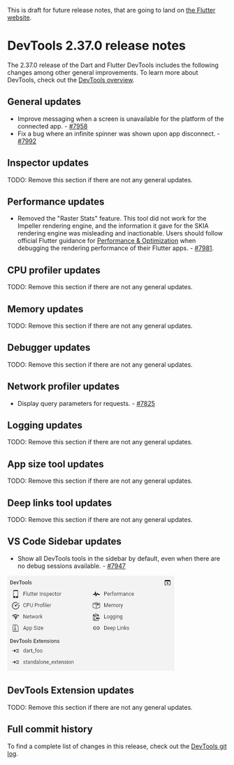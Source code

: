 This is draft for future release notes, that are going to land on
[the Flutter website](https://docs.flutter.dev/tools/devtools/release-notes).

# DevTools 2.37.0 release notes

The 2.37.0 release of the Dart and Flutter DevTools
includes the following changes among other general improvements.
To learn more about DevTools, check out the
[DevTools overview](/tools/devtools/overview).

## General updates

* Improve messaging when a screen is unavailable for the platform of the
connected app. - [#7958](https://github.com/flutter/devtools/pull/7958)
* Fix a bug where an infinite spinner was shown upon app
disconnect. - [#7992](https://github.com/flutter/devtools/pull/7992)

## Inspector updates

TODO: Remove this section if there are not any general updates.

## Performance updates

* Removed the "Raster Stats" feature. This tool did not work for the Impeller rendering
engine, and the information it gave for the SKIA rendering engine was misleading and
inactionable. Users should follow official Flutter guidance for
[Performance & Optimization](https://docs.flutter.dev/perf) when debugging the
rendering performance of their Flutter apps. - [#7981](https://github.com/flutter/devtools/pull/7981).

## CPU profiler updates

TODO: Remove this section if there are not any general updates.

## Memory updates

TODO: Remove this section if there are not any general updates.

## Debugger updates

TODO: Remove this section if there are not any general updates.

## Network profiler updates

* Display query parameters for requests. - [#7825](https://github.com/flutter/devtools/pull/7825)

## Logging updates

TODO: Remove this section if there are not any general updates.

## App size tool updates

TODO: Remove this section if there are not any general updates.

## Deep links tool updates

TODO: Remove this section if there are not any general updates.

## VS Code Sidebar updates

* Show all DevTools tools in the sidebar by default, even when there are no
debug sessions available. - [#7947](https://github.com/flutter/devtools/pull/7947)

![DevTools tools in the sidebar](images/devtools_in_sidebar.png "DevTools tools in the sidebar")

## DevTools Extension updates

TODO: Remove this section if there are not any general updates.

## Full commit history

To find a complete list of changes in this release, check out the
[DevTools git log](https://github.com/flutter/devtools/tree/v2.37.0).
